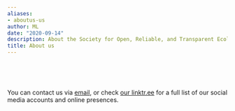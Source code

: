 ```yaml
---
aliases:
- aboutus-us
author: ML
date: "2020-09-14"
description: About the Society for Open, Reliable, and Transparent Ecology and Evolutionary biology (SORTEE)
title: About us
---
```



&nbsp;

&nbsp;

You can contact us via [email](mailto:sortecoevo@gmail.com), or check [our linktr.ee](https://linktr.ee/sortecoevo) for a full list of our social media accounts and online presences.    

&nbsp;

&nbsp;
